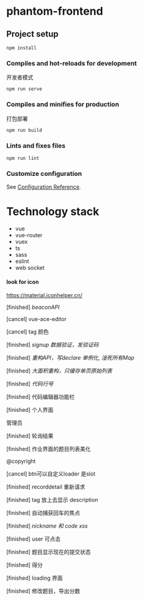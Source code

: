 # phantom-frontend

## Project setup
```
npm install
```

### Compiles and hot-reloads for development
开发者模式
```
npm run serve
```

### Compiles and minifies for production
打包部署
```
npm run build
```

### Lints and fixes files
```
npm run lint
```

### Customize configuration
See [Configuration Reference](https://cli.vuejs.org/config/).

# Technology stack

- vue
- vue-router
- vuex
- ts
- sass
- eslint
- web socket

#### look for icon
https://material.iconhelper.cn/

[finished] *beaconAPI*

[cancel] vue-ace-editor

[cancel] tag 颜色

[finished] *signup 数据验证，发验证码*

[finished] *重构API，写declare 单例化, 淦死所有Map*

[finished] *大面积重构，只缓存单页原始列表*

[finished] *代码行号*

[finished] 代码编辑器功能栏

[finished] 个人界面

管理员

[finished] 轮询结果

[finished] 作业界面的题目列表美化

@copyright

[cancel] btn可以自定义loader 是slot

[finished] recorddetail 重新请求

[finished] tag 放上去显示 description

[finished] 自动捕获回车的焦点

[finished] *nickname 和 code xss*

[finished] user 可点击

[finished] 题目显示现在的提交状态

[finished] 得分

[finished] loading 界面

[finished] 修改题目，导出分数